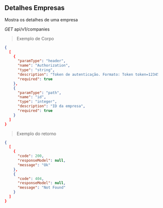 ## Detalhes Empresas

Mostra os detalhes de uma empresa

<div class="api-endpoint">
  <div class="endpoint-data">
    <i class="label label-get">GET</i>
     api/v1/companies
  </div>
</div>


> Exemplo de Corpo

```json
{
  [
    {
      "paramType": "header",
      "name": "Authorization",
      "type": "string",
      "description": "Token de autenticação. Formato: Token token=123456",
      "required": true
    },
    {
      "paramType": "path",
      "name": "id",
      "type": "integer",
      "description": "ID da empresa",
      "required": true
    }
  ]
}
```

> Exemplo do retorno

```json
{
  [
    {
      "code": 200,
      "responseModel": null,
      "message": "Ok"
    },
    {
      "code": 404,
      "responseModel": null,
      "message": "Not Found"
    }
  ]
}
```